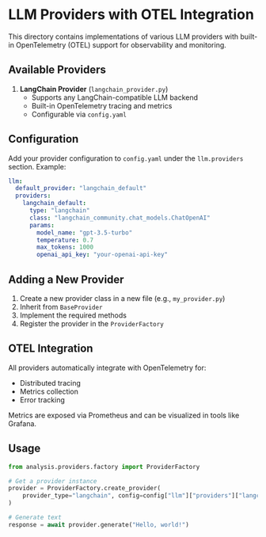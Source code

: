 # LLM Providers with OTEL Integration

This directory contains implementations of various LLM providers with built-in OpenTelemetry (OTEL) support for observability and monitoring.

## Available Providers

1. **LangChain Provider** (`langchain_provider.py`)
   - Supports any LangChain-compatible LLM backend
   - Built-in OpenTelemetry tracing and metrics
   - Configurable via `config.yaml`

## Configuration

Add your provider configuration to `config.yaml` under the `llm.providers` section. Example:

```yaml
llm:
  default_provider: "langchain_default"
  providers:
    langchain_default:
      type: "langchain"
      class: "langchain_community.chat_models.ChatOpenAI"
      params:
        model_name: "gpt-3.5-turbo"
        temperature: 0.7
        max_tokens: 1000
        openai_api_key: "your-openai-api-key"
```

## Adding a New Provider

1. Create a new provider class in a new file (e.g., `my_provider.py`)
2. Inherit from `BaseProvider`
3. Implement the required methods
4. Register the provider in the `ProviderFactory`

## OTEL Integration

All providers automatically integrate with OpenTelemetry for:
- Distributed tracing
- Metrics collection
- Error tracking

Metrics are exposed via Prometheus and can be visualized in tools like Grafana.

## Usage

```python
from analysis.providers.factory import ProviderFactory

# Get a provider instance
provider = ProviderFactory.create_provider(
    provider_type="langchain", config=config["llm"]["providers"]["langchain_default"]
)

# Generate text
response = await provider.generate("Hello, world!")
```

